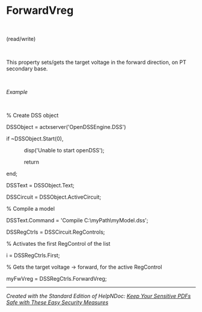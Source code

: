 # ForwardVreg

&nbsp;

(read/write)

&nbsp;

This property sets/gets the target voltage in the forward direction, on PT secondary base.

&nbsp;

*Example*

&nbsp;

% Create DSS object

DSSObject = actxserver('OpenDSSEngine.DSS')

if ~DSSObject.Start(0),

&nbsp; &nbsp; &nbsp; &nbsp; &nbsp; &nbsp; disp('Unable to start openDSS');

&nbsp; &nbsp; &nbsp; &nbsp; &nbsp; &nbsp; return

end;

DSSText = DSSObject.Text;

DSSCircuit = DSSObject.ActiveCircuit;

% Compile a model &nbsp; &nbsp;

DSSText.Command = 'Compile C:\\myPath\\myModel.dss';

DSSRegCtrls = DSSCircuit.RegControls;

% Activates the first RegControl of the list

i = DSSRegCtrls.First;

% Gets the target voltage -\> forward, for the active RegControl

myFwVreg = DSSRegCtrls.ForwardVreg;

***
_Created with the Standard Edition of HelpNDoc: [Keep Your Sensitive PDFs Safe with These Easy Security Measures](<https://www.helpndoc.com/step-by-step-guides/how-to-generate-an-encrypted-password-protected-pdf-document/>)_
